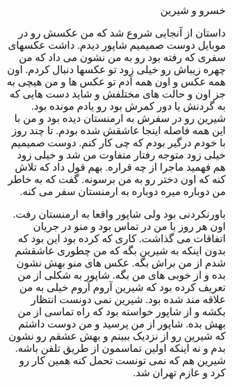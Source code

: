 <style type="text/css">
 @font-face {
  font-family: 'Roya';
  src: url('../../roya.ttf');
}
  
p {
    font-family: Roya; 
    direction: rtl;
    font-size:24px;
}
</style>

خسرو و شیرین

داستان از آنجایی شروع شد که من عکسش رو در موبایل دوست صمیمیم شاپور دیدم. داشت عکسهای سفری که رفته بود رو به من نشون می داد که من چهره زیباش رو خیلی زود تو عکسها دنبال کردم. اون همه عکس و اون همه آدم تو عکس ها و من هیچی به جز اون و حالت های مختلفش و شاید دست هایی که به گردنش یا دور کمرش بود رو یادم مونده بود. شیرین رو در سفرش به ارمنستان دیده بود و من با این همه فاصله اینجا عاشقش شده بودم. تا چند روز با خودم درگیر بودم که چی کار کنم. دوست صمیمیم خیلی زود متوجه رفتار متفاوت من شد و خیلی زود هم فهمید ماجرا از چه قراره. بهم قول داد که تلاش کنه که اون دختر رو به من برسونه. گفت که به خاطر من دوباره میره دوباره به ارمنستان سفر می کنه. 

باورنکردنی بود ولی شاپور واقعا به ارمنستان رفت. اون هر روز با من در تماس بود و منو در جریان اتفاقات می گذاشت. کاری که کرده بود این بود که بدون اینکه به شیرین بگه که من چطوری عاشقشم شدم از من براش بگه. عکس های منو بهش نشون بده و از خوبی های من بگه. شاپور به شکلی از من تعریف کرده بود که شیرین آروم آروم خیلی به من علاقه مند شده بود. شیرین نمی دونست انتظار بکشه و از شاپور خواسته بود که راه تماسی از من بهش بده. شاپور از من پرسید و من دوست داشتم که شیرین رو از نزدیک ببینم و بهش عشقم رو نشون بدم و نه اینکه اولین تماسمون از طریق تلفن باشه. شیرین هم که نمی تونست تحمل کنه همین کار رو کرد و عازم تهران شد.  
